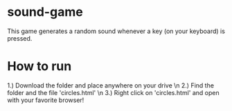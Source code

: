 # sound-game
This game generates a random sound whenever a key (on your keyboard) is pressed. 

How to run 
============

1.) Download the folder and place anywhere on your drive \n
2.) Find the folder and the file 'circles.html' \n
3.) Right click on 'circles.html' and open with your favorite browser! 

